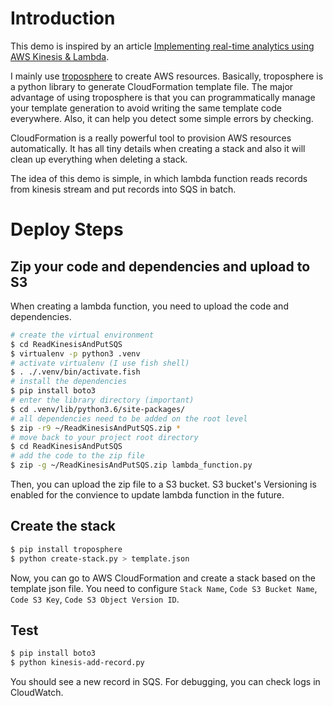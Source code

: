 # Introduction

This demo is inspired by an article [Implementing real-time analytics using AWS Kinesis & Lambda](https://engineering.dubsmash.com/implementing-real-time-analytics-using-aws-kinesis-lambda-1ea56f10e473). 

I mainly use [troposphere](https://github.com/cloudtools/troposphere) to create AWS resources. Basically, troposphere is a python library to generate CloudFormation template file. The major advantage of using troposphere is that you can programmatically manage your template generation to avoid writing the same template code everywhere. Also, it can help you detect some simple errors by checking. 

CloudFormation is a really powerful tool to provision AWS resources automatically. It has all tiny details when creating a stack and also it will clean up everything when deleting a stack. 

The idea of this demo is simple, in which lambda function reads records from kinesis stream and put records into SQS in batch. 

# Deploy Steps

## Zip your code and dependencies and upload to S3

When creating a lambda function, you need to upload the code and dependencies. 

```bash
# create the virtual environment
$ cd ReadKinesisAndPutSQS
$ virtualenv -p python3 .venv
# activate virtualenv (I use fish shell)
$ . ./.venv/bin/activate.fish
# install the dependencies
$ pip install boto3
# enter the library directory (important)
$ cd .venv/lib/python3.6/site-packages/
# all dependencies need to be added on the root level
$ zip -r9 ~/ReadKinesisAndPutSQS.zip *
# move back to your project root directory
$ cd ReadKinesisAndPutSQS
# add the code to the zip file
$ zip -g ~/ReadKinesisAndPutSQS.zip lambda_function.py
```

Then, you can upload the zip file to a S3 bucket. S3 bucket's Versioning is enabled for the convience to update lambda function in the future. 

## Create the stack

```bash
$ pip install troposphere
$ python create-stack.py > template.json
```

Now, you can go to AWS CloudFormation and create a stack based on the template json file. You need to configure `Stack Name`, `Code S3 Bucket Name`, `Code S3 Key`, `Code S3 Object Version ID`. 

## Test

```bash
$ pip install boto3
$ python kinesis-add-record.py
```

You should see a new record in SQS. For debugging, you can check logs in CloudWatch. 
